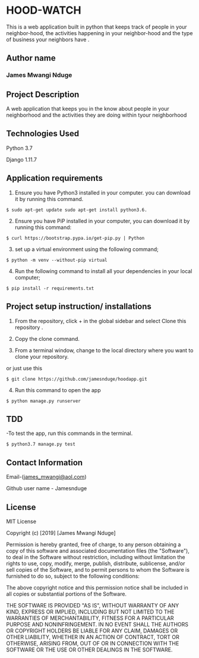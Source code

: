 # HOOD-WATCH

This is a web application built in python that keeps track of people in your neighbor-hood, the activities happening in your neighbor-hood and the type of business your neighbors have .

## Author name

### James Mwangi Nduge




## Project Description

A web application that keeps you in the know about people in your neighborhood and the activities they are doing within tyour neighborhood

## Technologies Used

Python 3.7

Django 1.11.7

## Application requirements

1. Ensure you have Python3 installed in your computer. you can download it by running this command.

`$ sudo apt-get update sudo apt-get install python3.6.`

2. Ensure you have PiP installed in your computer, you can download it by running this command:

`$ curl https://bootstrap.pypa.io/get-pip.py | Python`

3. set up a virtual environment using the following command;

`$ python -m venv --without-pip virtual`

4. Run the following command to install all your dependencies in your local computer;

`$ pip install -r requirements.txt`

## Project setup instruction/ installations


1. From the repository, click + in the global sidebar and select Clone this repository .

2.  Copy the clone command.

3.  From a terminal window, change to the local directory where you want to clone your repository.

or just use this

`$ git clone https://github.com/jamesnduge/hoodapp.git`

4. Run this command to open the app

`$ python manage.py runserver`



## TDD

-To test the app, run this commands in the terminal.

`$ python3.7 manage.py test`


## Contact Information

Email-(james_mwangi@aol.com)

Github user name - Jamesnduge

## License

MIT License

Copyright (c) [2019] [James Mwangi Nduge]

Permission is hereby granted, free of charge, to any person obtaining a copy
of this software and associated documentation files (the "Software"), to deal
in the Software without restriction, including without limitation the rights
to use, copy, modify, merge, publish, distribute, sublicense, and/or sell
copies of the Software, and to permit persons to whom the Software is
furnished to do so, subject to the following conditions:

The above copyright notice and this permission notice shall be included in all
copies or substantial portions of the Software.

THE SOFTWARE IS PROVIDED "AS IS", WITHOUT WARRANTY OF ANY KIND, EXPRESS OR
IMPLIED, INCLUDING BUT NOT LIMITED TO THE WARRANTIES OF MERCHANTABILITY,
FITNESS FOR A PARTICULAR PURPOSE AND NONINFRINGEMENT. IN NO EVENT SHALL THE
AUTHORS OR COPYRIGHT HOLDERS BE LIABLE FOR ANY CLAIM, DAMAGES OR OTHER
LIABILITY, WHETHER IN AN ACTION OF CONTRACT, TORT OR OTHERWISE, ARISING FROM,
OUT OF OR IN CONNECTION WITH THE SOFTWARE OR THE USE OR OTHER DEALINGS IN THE
SOFTWARE.
